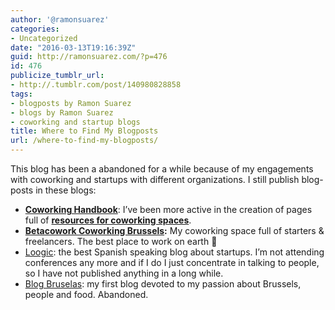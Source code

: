 ```yaml
---
author: '@ramonsuarez'
categories:
- Uncategorized
date: "2016-03-13T19:16:39Z"
guid: http://ramonsuarez.com/?p=476
id: 476
publicize_tumblr_url:
- http://.tumblr.com/post/140980828858
tags:
- blogposts by Ramon Suarez
- blogs by Ramon Suarez
- coworking and startup blogs
title: Where to Find My Blogposts
url: /where-to-find-my-blogposts/
---
```


This blog has been a abandoned for a while because of my engagements with coworking and startups with different organizations. I still publish blog-posts in these blogs:

- **[Coworking Handbook](http://coworkinghandbook.com/blog/)**: I’ve been more active in the creation of pages full of **[resources for coworking spaces](http://coworkinghandbook.com/resources/)**.
- **[Betacowork Coworking Brussels](http://www.betacowork.com/fr/author/ramonsuarez/):** My coworking space full of starters &amp; freelancers. The best place to work on earth 🙂
- [Loogic](http://loogic.com/author/ramonsuarez/): the best Spanish speaking blog about startups. I’m not attending conferences any more and if I do I just concentrate in talking to people, so I have not published anything in a long while.
- [Blog Bruselas](http://www.blogbruselas.com/blog/author/admin/): my first blog devoted to my passion about Brussels, people and food. Abandoned.